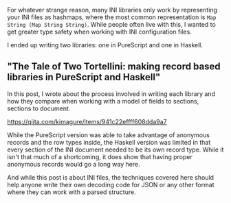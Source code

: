 For whatever strange reason, many INI libraries only work by representing your INI files as hashmaps, where the most common representation is `Map String (Map String String)`. While people often live with this, I wanted to get greater type safety when working with INI configuration files.

I ended up writing two libraries: one in PureScript and one in Haskell.

## "The Tale of Two Tortellini: making record based libraries in PureScript and Haskell"

In this post, I wrote about the process involved in writing each library and how they compare when working with a model of fields to sections, sections to document.

<https://qiita.com/kimagure/items/941c22effff608dda9a7>

While the PureScript version was able to take advantage of anonymous records and the row types inside, the Haskell version was limited in that every section of the INI document needed to be its own record type. While it isn't that much of a shortcoming, it does show that having proper anonymous records would go a long way here.

And while this post is about INI files, the techniques covered here should help anyone write their own decoding code for JSON or any other format where they can work with a parsed structure.
